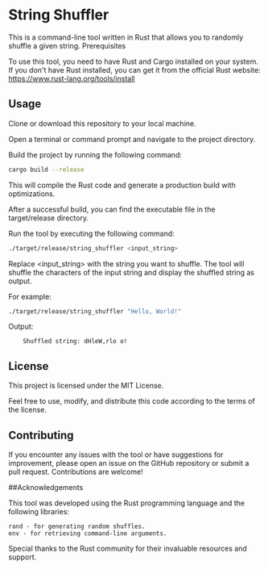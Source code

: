 # String Shuffler

This is a command-line tool written in Rust that allows you to randomly shuffle a given string.
Prerequisites

To use this tool, you need to have Rust and Cargo installed on your system. If you don't have Rust installed, you can get it from the official Rust website: https://www.rust-lang.org/tools/install

## Usage

Clone or download this repository to your local machine.

Open a terminal or command prompt and navigate to the project directory.

Build the project by running the following command:

```sh
cargo build --release
```

This will compile the Rust code and generate a production build with optimizations.

After a successful build, you can find the executable file in the target/release directory.

Run the tool by executing the following command:

```sh
./target/release/string_shuffler <input_string>
```

Replace <input_string> with the string you want to shuffle. The tool will shuffle the characters of the input string and display the shuffled string as output.

For example:

```sh
./target/release/string_shuffler "Hello, World!"
```
Output:
```
    Shuffled string: dHleW,rlo o!
```
## License

This project is licensed under the MIT License.

Feel free to use, modify, and distribute this code according to the terms of the license.

## Contributing

If you encounter any issues with the tool or have suggestions for improvement, please open an issue on the GitHub repository or submit a pull request. Contributions are welcome!

##Acknowledgements

This tool was developed using the Rust programming language and the following libraries:

    rand - for generating random shuffles.
    env - for retrieving command-line arguments.

Special thanks to the Rust community for their invaluable resources and support.
